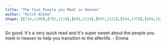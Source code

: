 ```yaml
---
title: "The Five People you Meet in Heaven"
author: "Mitch Albom"
shape: [[716,1106],[702,1110],[698,1116],[697,1121],[694,1378],[689,1528],[690,1554],[689,1628],[687,1662],[688,1678],[680,1835],[681,1842],[679,1862],[679,1916],[676,1994],[677,2021],[680,2024],[686,2026],[703,2027],[747,2027],[754,2025],[759,2017],[761,1983],[764,1827],[764,1668],[766,1658],[765,1630],[767,1609],[766,1590],[768,1575],[768,1555],[770,1548],[771,1483],[773,1463],[772,1445],[774,1420],[773,1412],[775,1396],[776,1350],[779,1327],[781,1291],[784,1188],[783,1169],[786,1126],[783,1115],[777,1111],[762,1108],[733,1106]]
---
```

So good. It's a very quick read and it's super sweet about the people you meet in heaven to help you transition to the afterlife. - Emma
